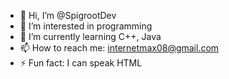 - 👋 Hi, I’m @SpigrootDev
- 👀 I’m interested in programming
- 🌱 I’m currently learning C++, Java
- 📫 How to reach me: internetmax08@gmail.com
- ⚡ Fun fact: I can speak HTML
